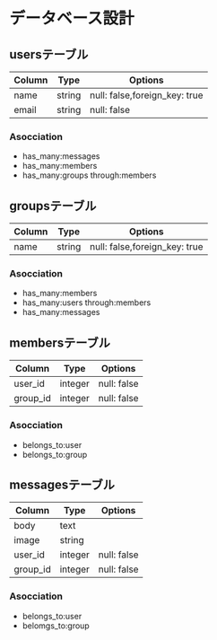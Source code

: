 # データベース設計
## usersテーブル
|Column|Type|Options|
|------|----|-------|
|name|string|null: false,foreign_key: true|
|email|string|null: false|
### Asocciation
- has_many:messages
- has_many:members
- has_many:groups through:members

## groupsテーブル
|Column|Type|Options|
|------|----|-------|
|name|string|null: false,foreign_key: true|
### Asocciation
- has_many:members
- has_many:users through:members
- has_many:messages

## membersテーブル
|Column|Type|Options|
|------|----|-------|
|user_id|integer|null: false|
|group_id|integer|null: false|
### Asocciation
- belongs_to:user
- belongs_to:group

## messagesテーブル
|Column|Type|Options|
|------|----|-------|
|body|text||
|image|string||
|user_id|integer|null: false|
|group_id|integer|null: false|
### Asocciation
- belongs_to:user
- belomgs_to:group